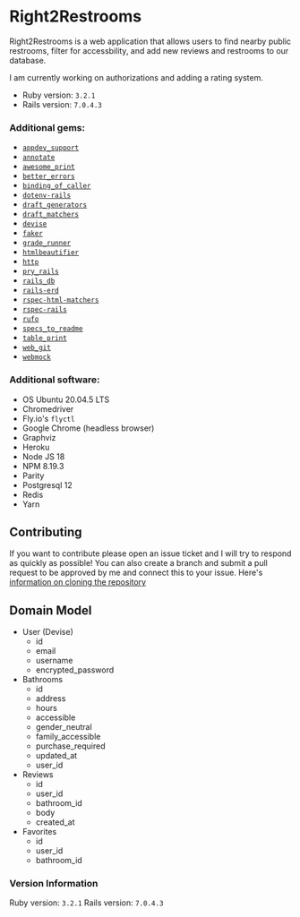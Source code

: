 # Right2Restrooms

Right2Restrooms is a web application that allows users to find nearby public restrooms, filter for accessbility, and add new reviews and restrooms to our database.

I am currently working on authorizations and adding a rating system.

- Ruby version: `3.2.1`
- Rails version: `7.0.4.3`


### Additional gems:

- [`appdev_support`](https://github.com/firstdraft/appdev_support)
- [`annotate`](https://github.com/ctran/annotate_models)
- [`awesome_print`](https://github.com/awesome-print/awesome_print)
- [`better_errors`](https://github.com/BetterErrors/better_errors)
- [`binding_of_caller`](https://github.com/banister/binding_of_caller)
- [`dotenv-rails`](https://github.com/bkeepers/dotenv)
- [`draft_generators`](https://github.com/firstdraft/draft_generators/)
- [`draft_matchers`](https://github.com/jelaniwoods/draft_matchers/)
- [`devise`](https://github.com/heartcombo/devise)
- [`faker`](https://github.com/faker-ruby/faker)
- [`grade_runner`](https://github.com/firstdraft/grade_runner/)
- [`htmlbeautifier`](https://github.com/threedaymonk/htmlbeautifier/)
- [`http`](https://github.com/httprb/http)
- [`pry_rails`](https://github.com/pry/pry-rails)
- [`rails_db`](https://github.com/igorkasyanchuk/rails_db)
- [`rails-erd`](https://github.com/voormedia/rails-erd)
- [`rspec-html-matchers`](https://github.com/kucaahbe/rspec-html-matchers)
- [`rspec-rails`](https://github.com/rspec/rspec-rails)
- [`rufo`](https://github.com/ruby-formatter/rufo)
- [`specs_to_readme`](https://github.com/firstdraft/specs_to_readme)
- [`table_print`](https://github.com/arches/table_print)
- [`web_git`](https://github.com/firstdraft/web_git)
- [`webmock`](https://github.com/bblimke/webmock)

### Additional software:
- OS Ubuntu 20.04.5 LTS
- Chromedriver
- Fly.io's `flyctl`
- Google Chrome (headless browser)
- Graphviz
- Heroku 
- Node JS 18
- NPM 8.19.3
- Parity
- Postgresql 12
- Redis
- Yarn

## Contributing
If you want to contribute please open an issue ticket and I will try to respond as quickly as possible! You can also create a branch and submit a pull request to be approved by me and connect this to your issue. Here's  [information on cloning the repository](https://docs.github.com/en/pull-requests/collaborating-with-pull-requests/working-with-forks/fork-a-repo)

## Domain Model
- User (Devise)
  - id
  - email
  - username
  - encrypted_password
- Bathrooms
  - id
  - address
  - hours
  - accessible
  - gender_neutral
  - family_accessible
  - purchase_required
  - updated_at
  - user_id
- Reviews
  - id
  - user_id
  - bathroom_id
  - body
  - created_at
- Favorites
  - id
  - user_id
  - bathroom_id
 
### Version Information
Ruby version: `3.2.1`
Rails version: `7.0.4.3`
